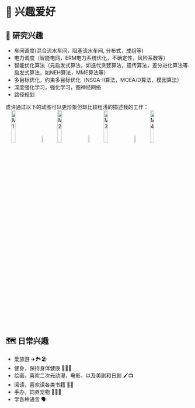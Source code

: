 <h1>
     🙂 兴趣爱好
</h1>

<h2>👀 研究兴趣</h2>
<ul>
    <li>
        车间调度(混合流水车间，阻塞流水车间, 分布式，成组等)
    </li>
     <li>
        电力调度（智能电网，ERM电力系统优化，不确定性，风险系数等）
    </li>
     <li>
        智能优化算法（元启发式算法，如迭代贪婪算法，遗传算法，差分进化算法等. 启发式算法，如NEH算法，MME算法等）
    </li>
    <li>
        多目标优化，约束多目标优化（NSGA-II算法，MOEA/D算法，模因算法）
    </li>
    <li>
        深度强化学习，强化学习，图神经网络
    </li>
    <li>
        路径规划
    </li>
</ul>
 或许通过以下的动图可以更形象但却比较粗浅的描述我的工作：
<div>&nbsp;&nbsp;&nbsp;&nbsp;<img src='images/M1.gif' alt="M1" width="15%">&nbsp; <img src='images/arrow.png' alt="A1" width="7%">&nbsp; <img src='images/M2.gif' alt="M2" width="15%">&nbsp; <img src='images/arrow.png' alt="A1" width="7%">&nbsp; <img src='images/M3.gif' alt="M3" width="15%">&nbsp; <img src='images/arrow.png' alt="A1" width="7%">&nbsp; <img src='images/M4.gif' alt="M4" width="15%"> </div>

<h2>🗺️ 日常兴趣</h2>
<ul>
    <li>
        爱旅游 ✈️🏞️🏖️
    </li>
    <li>
        健身，保持身体健康 🏋️‍♂️🏃
    </li>
    <li>
        绘画，喜欢二次元动漫，电影，以及美剧和日剧 🖌️📺
    </li>
    <li>
        阅读，喜欢读各类书籍 📗📘
    </li>
    <li>
        手办，饲养宠物 🐶🐱🦜
    </li>
    <li>
        学各种语言 🗣️
    </li>
</ul>
